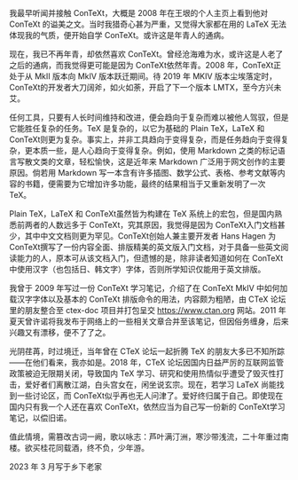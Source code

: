 我最早听闻并接触 ConTeXt，大概是 2008 年在王垠的个人主页上看到他对 ConTeXt 的谥美之文。当时我猎奇心甚为严重，又觉得大家都在用的 LaTeX 无法体现我的气质，便开始自学 ConTeXt。或许这是年青人的通病。

现在，我已不再年青，却依然喜欢 ConTeXt。曾经沧海难为水，或许这是人老了之后的通病，而我觉得更可能是因为 ConTeXt依然年青。2008 年，ConTeXt正处于从 MkII 版本向 MkIV 版本跃迁期间。待 2019 年 MKIV 版本尘埃落定时，ConTeXt的开发者大刀阔斧，如火如荼，开启了下一个版本 LMTX，至今方兴未艾。

任何工具，只要有人长时间维持和改进，便会趋向于复杂而难以被他人驾驭，但是它能胜任复杂的任务。TeX 是复杂的，以它为基础的 Plain TeX，LaTeX 和 ConTeXt则更为复杂。事实上，并非工具趋向于变得复杂，而是任务趋向于变得复杂，更本质一些，是人心趋向于变得复杂。例如，使用 Markdown 之类的标记语言写散文类的文章，轻松愉快，这是近年来 Markdown 广泛用于网文创作的主要原因。倘若用 Markdown 写一本含有许多插图、数学公式、表格、参考文献等内容的书籍，便需要为它增加许多功能，最终的结果相当于又重新发明了一次 TeX。

Plain TeX，LaTeX 和 ConTeXt虽然皆为构建在 TeX 系统上的宏包，但是国内熟悉前两者的人数远多于 ConTeXt，究其原因，我觉得是因为 ConTeXt入门文档甚少，其中中文文档则更为罕见。ConTeXt创始人兼主要开发者 Hans Hagen 为 ConTeXt撰写了一份内容全面、排版精美的英文版入门文档，对于具备一些英文阅读能力的人，原本可从该文档入门，但遗憾的是，除非读者知道如何在 ConTeXt中使用汉字（也包括日、韩文字）字体，否则所学知识仅能用于英文排版。

我曾于 2009 年写过一份 ConTeXt 学习笔记，介绍了在 ConTeXt MkIV 中如何加载汉字字体以及基本的 ConTeXt 排版命令的用法，内容颇为粗陋，由 CTeX 论坛里的朋友整合至 ctex-doc 项目并打包呈交 https://www.ctan.org 网站。2011 年夏天曾许诺将我发布于网络上的一些相关文章合并至该笔记，但因俗务缠身，后来兴趣又有漂移，便不了了之。

光阴荏苒，时过境迁，当年曾在 CTeX 论坛一起折腾 TeX 的朋友大多已不知所踪——在他们看来，我亦如是。2018 年，CTeX 论坛因国内日益严厉的互联网监管政策被迫无限期关闭，导致国内 TeX 学习、研究和使用热情似乎遭受了毁灭性打击，爱好者们离散江湖，白头宫女在，闲坐说玄宗。现在，若学习 LaTeX 尚能找到一些讨论区，而 ConTeXt似乎再也无人问津了。爱好终归属于自己。即使现在国内只有我一个人还在喜欢 ConTeXt，依然应当为自己写一份新的 ConTeXt学习笔记，以偿旧诺。

值此情境，需篡改古词一阙，歌以咏志：芦叶满汀洲，寒沙带浅流，二十年重过南楼。欲买桂花同载酒，终不负，少年游。

2023 年 3 月写于乡下老家
